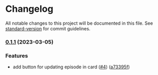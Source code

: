 # Changelog

All notable changes to this project will be documented in this file. See [standard-version](https://github.com/conventional-changelog/standard-version) for commit guidelines.

### [0.1.1](https://github.com/ktchung/react-video-watch-list/compare/v0.1.0...v0.1.1) (2023-03-05)


### Features

* add button for updating episode in card ([#4](https://github.com/ktchung/react-video-watch-list/issues/4)) ([a73395f](https://github.com/ktchung/react-video-watch-list/commit/a73395f6c0a4580c728e2899214ca3e8004a7363))
